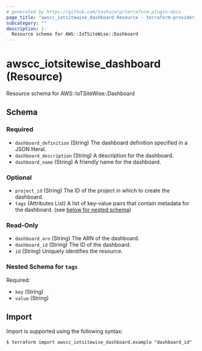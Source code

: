 ```yaml
---
# generated by https://github.com/hashicorp/terraform-plugin-docs
page_title: "awscc_iotsitewise_dashboard Resource - terraform-provider-awscc"
subcategory: ""
description: |-
  Resource schema for AWS::IoTSiteWise::Dashboard
---
```


# awscc_iotsitewise_dashboard (Resource)

Resource schema for AWS::IoTSiteWise::Dashboard



<!-- schema generated by tfplugindocs -->
## Schema

### Required

- `dashboard_definition` (String) The dashboard definition specified in a JSON literal.
- `dashboard_description` (String) A description for the dashboard.
- `dashboard_name` (String) A friendly name for the dashboard.

### Optional

- `project_id` (String) The ID of the project in which to create the dashboard.
- `tags` (Attributes List) A list of key-value pairs that contain metadata for the dashboard. (see [below for nested schema](#nestedatt--tags))

### Read-Only

- `dashboard_arn` (String) The ARN of the dashboard.
- `dashboard_id` (String) The ID of the dashboard.
- `id` (String) Uniquely identifies the resource.

<a id="nestedatt--tags"></a>
### Nested Schema for `tags`

Required:

- `key` (String)
- `value` (String)

## Import

Import is supported using the following syntax:

```shell
$ terraform import awscc_iotsitewise_dashboard.example "dashboard_id"
```
